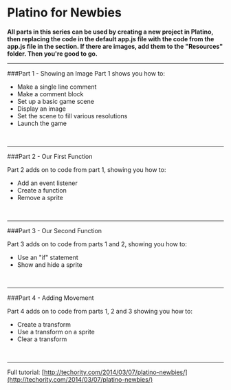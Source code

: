 Platino for Newbies
===============

**All parts in this series can be used by creating a new project in Platino, then replacing the code in the default app.js file with the code from the app.js file in the section. If there are images, add them to the "Resources" folder. Then you're good to go.**

----
###Part 1 - Showing an Image
Part 1 shows you how to:

- Make a single line comment
- Make a comment block
- Set up a basic game scene
- Display an image
- Set the scene to fill various resolutions
- Launch the game

&nbsp;

----
###Part 2 - Our First Function

Part 2 adds on to code from part 1, showing you how to:

- Add an event listener
- Create a function
- Remove a sprite

&nbsp;

----
###Part 3 - Our Second Function

Part 3 adds on to code from parts 1 and 2, showing you how to:

- Use an "if" statement
- Show and hide a sprite

&nbsp;

----
###Part 4 - Adding Movement

Part 4 adds on to code from parts 1, 2 and 3 showing you how to:

- Create a transform
- Use a transform on a sprite
- Clear a transform
 

&nbsp;

---------
Full tutorial: [http://techority.com/2014/03/07/platino-newbies/](http://techority.com/2014/03/07/platino-newbies/)

